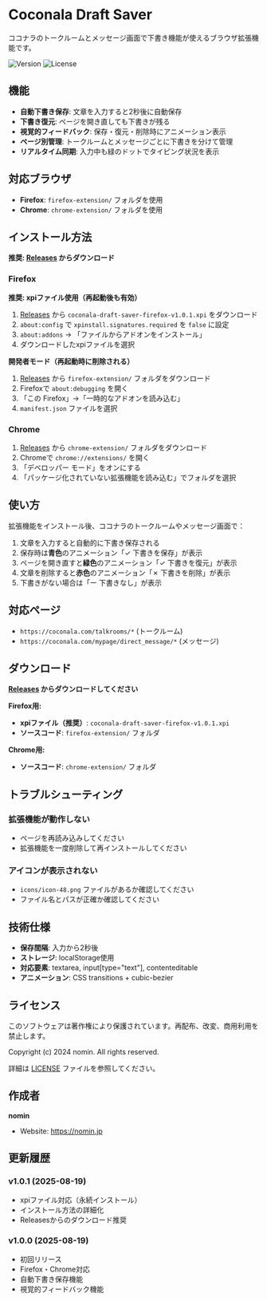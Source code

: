 # Coconala Draft Saver

ココナラのトークルームとメッセージ画面で下書き機能が使えるブラウザ拡張機能です。

![Version](https://img.shields.io/badge/version-1.0.1-blue.svg)
![License](https://img.shields.io/badge/license-Copyright-red.svg)

## 機能

- **自動下書き保存**: 文章を入力すると2秒後に自動保存
- **下書き復元**: ページを開き直しても下書きが残る
- **視覚的フィードバック**: 保存・復元・削除時にアニメーション表示
- **ページ別管理**: トークルームとメッセージごとに下書きを分けて管理
- **リアルタイム同期**: 入力中も緑のドットでタイピング状況を表示

## 対応ブラウザ

- **Firefox**: `firefox-extension/` フォルダを使用
- **Chrome**: `chrome-extension/` フォルダを使用

## インストール方法

**推奨: [Releases](https://github.com/nomindes/coconala-draft-saver/releases) からダウンロード**

### Firefox

**推奨: xpiファイル使用（再起動後も有効）**
1. [Releases](https://github.com/nomindes/coconala-draft-saver/releases) から `coconala-draft-saver-firefox-v1.0.1.xpi` をダウンロード
2. `about:config` で `xpinstall.signatures.required` を `false` に設定
3. `about:addons` → 「ファイルからアドオンをインストール」
4. ダウンロードしたxpiファイルを選択

**開発者モード（再起動時に削除される）**
1. [Releases](https://github.com/nomindes/coconala-draft-saver/releases) から `firefox-extension/` フォルダをダウンロード
2. Firefoxで `about:debugging` を開く
3. 「この Firefox」→「一時的なアドオンを読み込む」
4. `manifest.json` ファイルを選択

### Chrome  
1. [Releases](https://github.com/nomindes/coconala-draft-saver/releases) から `chrome-extension/` フォルダをダウンロード
2. Chromeで `chrome://extensions/` を開く
3. 「デベロッパー モード」をオンにする
4. 「パッケージ化されていない拡張機能を読み込む」でフォルダを選択

## 使い方

拡張機能をインストール後、ココナラのトークルームやメッセージ画面で：

1. 文章を入力すると自動的に下書き保存される
2. 保存時は**青色**のアニメーション「✓ 下書きを保存」が表示
3. ページを開き直すと**緑色**のアニメーション「✓ 下書きを復元」が表示  
4. 文章を削除すると**赤色**のアニメーション「✗ 下書きを削除」が表示
5. 下書きがない場合は「ー 下書きなし」が表示

## 対応ページ

- `https://coconala.com/talkrooms/*` (トークルーム)
- `https://coconala.com/mypage/direct_message/*` (メッセージ)

## ダウンロード

**[Releases](https://github.com/nomindes/coconala-draft-saver/releases) からダウンロードしてください**

**Firefox用:**
- **xpiファイル（推奨）**: `coconala-draft-saver-firefox-v1.0.1.xpi`
- **ソースコード**: `firefox-extension/` フォルダ

**Chrome用:**
- **ソースコード**: `chrome-extension/` フォルダ


## トラブルシューティング

### 拡張機能が動作しない
- ページを再読み込みしてください
- 拡張機能を一度削除して再インストールしてください

### アイコンが表示されない  
- `icons/icon-48.png` ファイルがあるか確認してください
- ファイル名とパスが正確か確認してください

## 技術仕様

- **保存間隔**: 入力から2秒後
- **ストレージ**: localStorage使用
- **対応要素**: textarea, input[type="text"], contenteditable
- **アニメーション**: CSS transitions + cubic-bezier

## ライセンス

このソフトウェアは著作権により保護されています。再配布、改変、商用利用を禁止します。

Copyright (c) 2024 nomin. All rights reserved.

詳細は [LICENSE](LICENSE) ファイルを参照してください。

## 作成者

**nomin**
- Website: https://nomin.jp

## 更新履歴

### v1.0.1 (2025-08-19)
- xpiファイル対応（永続インストール）
- インストール方法の詳細化
- Releasesからのダウンロード推奨

### v1.0.0 (2025-08-19)
- 初回リリース
- Firefox・Chrome対応
- 自動下書き保存機能
- 視覚的フィードバック機能